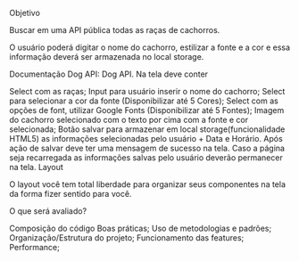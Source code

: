 Objetivo

Buscar em uma API pública todas as raças de cachorros.

O usuário poderá digitar o nome do cachorro, estilizar a fonte e a cor e essa informação deverá ser armazenada no local storage.

Documentação Dog API: Dog API.
Na tela deve conter

Select com as raças;
Input para usuário inserir o nome do cachorro;
Select para selecionar a cor da fonte (Disponibilizar até 5 Cores);
Select com as opções de font, utilizar Google Fonts (Disponibilizar até 5 Fontes);
Imagem do cachorro selecionado com o texto por cima com a fonte e cor selecionada;
Botão salvar para armazenar em local storage(funcionalidade HTML5) as informações selecionadas pelo usuário + Data e Horário.
Após ação de salvar deve ter uma mensagem de sucesso na tela.
Caso a página seja recarregada as informações salvas pelo usuário deverão permanecer na tela.
Layout

O layout você tem total liberdade para organizar seus componentes na tela da forma fizer sentido para você.

O que será avaliado?

Composição do código
Boas práticas;
Uso de metodologias e padrões;
Organização/Estrutura do projeto;
Funcionamento das features;
Performance;
